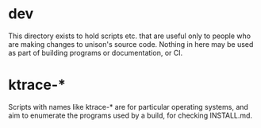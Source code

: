 # dev

This directory exists to hold scripts etc. that are useful only to
people who are making changes to unison's source code.  Nothing in
here may be used as part of building programs or documentation, or CI.

#  ktrace-*

Scripts with names like ktrace-* are for particular operating systems,
and aim to enumerate the programs used by a build, for checking
INSTALL.md.
